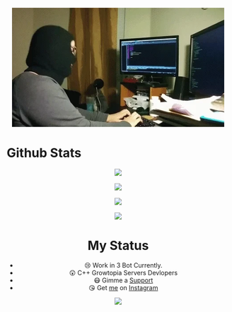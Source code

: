 <p align="center">
<img src="./giphy (1).webp"/>
<a align="center">

# Github Stats

<p align="center">
<img src="https://github-readme-stats.vercel.app/api/?username=frenzy8&theme=tokyonight">
<div align="center">

<p align="center">
<img src="https://github-readme-stats.vercel.app/api/top-langs/?username=frenzy8&theme=tokyonight">
<div align="center">

<p align="center">
<img src="https://github-readme-stats.vercel.app/api/pin?username=frenzy8&repo=save-dat-stealer&theme=tokyonight">
<div align="center">
  
<p align="center">
<img src="https://github-readme-stats.vercel.app/api/pin?username=frenzy8&repo=login-signup-system&theme=tokyonight">
<div align="center">

# My Status

- 😢 Work in 3 Bot Currently.
- 😲 C++ Growtopia Servers Devlopers
- 😷 Gimme a [Support](https://saweria.co/FrenzyS6)
- 😘 Get [me](https://github.com/FrenzY8) on [Instagram](https://instagram.com/FrenzyS6)

<p align="center">
<img src="https://discord.c99.nl/widget/theme-3/833213256155922432.png">
<div align="center">
